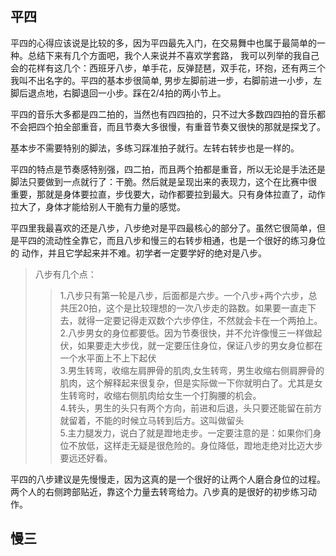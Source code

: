 ## 平四

平四的心得应该说是比较的多，因为平四最先入门，在交易舞中也属于最简单的一种。总结下来有几个方面吧，我个人来说并不喜欢学套路，
我可以列举的我自己会的花样有这几个：西班牙八步，单手花，反弹琵琶，双手花，环抱，还有两三个我叫不出名字的。平四的基本步很简单,
男步左脚前进一步，右脚前进一小步，左脚后退点地，右脚退回一小步。踩在2/4拍的两小节上。

平四的音乐大多都是四二拍的，当然也有四四拍的，只不过大多数四四拍的音乐都不会把四个拍全部重音，而且节奏大多很慢，有重音节奏又很快的那就是探戈了。

基本步不需要特别的脚法，多练习踩准拍子就行。左转右转步也是一样的。

平四的特点是节奏感特别强，四二拍，而且两个拍都是重音，所以无论是手法还是脚法只要做到一点就行了：干脆。然后就是呈现出来的表现力，这个在比赛中很
重要，那就是身体要拉直，步伐要大，动作都要拉到最大。只有身体拉直了，动作拉大了，身体才能给别人干脆有力量的感觉。

平四里我最喜欢的还是八步，八步绝对是平四最核心的部分了。虽然它很简单，但是平四的流动性全靠它，而且八步和慢三的右转步相通，也是一个很好的练习身位的
动作，并且它学起来并不难。初学者一定要学好的绝对是八步。

> 八步有几个点：  
>> 1.八步只有第一轮是八步，后面都是六步。一个八步+两个六步，总共压20拍，这个是比较理想的一次八步走的路数。如果要一直走下去，就得一定要记得走双数个六步停住，不然就会卡在一个两拍上。  
>> 2.八步男女的身位都要低。因为节奏很快，并不允许像慢三一样做起伏，如果要走大步伐，就一定要压住身位，保证八步的男女身位都在一个水平面上不上下起伏  
>> 3.男生转弯，收缩左肩胛骨的肌肉,女生转弯，男生收缩右侧肩胛骨的肌肉，这个解释起来很复杂，但是实际做一下你就明白了。尤其是女生转弯时，收缩右侧肌肉给女生一个打胸腰的机会。  
>> 4.转头，男生的头只有两个方向，前进和后退，头只要还能留在前方就留着，不能的时候立马转到后方。这叫做留头  
>> 5.主力腿发力，说白了就是蹬地走步。一定要注意的是：如果你们身位不放低，这样走无疑是很危险的。身位降低，蹬地走绝对比迈大步要远还好看。  


平四的八步建议是先慢慢走，因为这真的是一个很好的让两个人磨合身位的过程。两个人的右侧跨部贴近，靠这个力量去转弯给力。八步真的是很好的初步练习动作。


## 慢三




